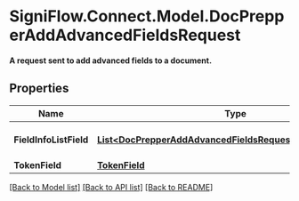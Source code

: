 # SigniFlow.Connect.Model.DocPrepperAddAdvancedFieldsRequest
#### A request sent to add advanced fields to a document.

## Properties

Name | Type | Description | Notes
------------ | ------------- | ------------- | -------------
**FieldInfoListField** | [**List&lt;DocPrepperAddAdvancedFieldsRequestFieldInfoListField&gt;**](DocPrepperAddAdvancedFieldsRequestFieldInfoListField.md) | Field information list field. | 
**TokenField** | [**TokenField**](TokenField.md) |  | 

[[Back to Model list]](../README.md#documentation-for-models) [[Back to API list]](../README.md#documentation-for-api-endpoints) [[Back to README]](../README.md)


